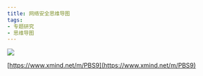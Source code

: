 ```yaml
---
title: 网络安全思维导图
tags:
- 专题研究
- 思维导图
---
```


<img src="https://cdn.jsdelivr.net/gh/MarsAuthority/sec_pic@master/uPic/2023-02/Network%20Security.png">

[https://www.xmind.net/m/PBS9](https://www.xmind.net/m/PBS9)